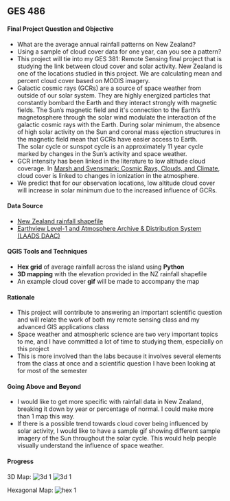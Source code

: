 ## GES 486

#### Final Project Question and Objective
- What are the average annual rainfall patterns on New Zealand?
- Using a sample of cloud cover data for one year, can you see a pattern?
- This project will tie into my GES 381: Remote Sensing final project that is studying the link between cloud cover and
solar activity. New Zealand is one of the locations studied in this project. We are calculating mean and percent cloud cover
based on MODIS imagery.
- Galactic cosmic rays (GCRs) are a source of space weather from outside of our solar system. 
They are highly energized particles that constantly bombard the Earth and they interact strongly with magnetic fields. 
The Sun’s magnetic field and it's connection to the Earth’s magnetosphere through the solar wind modulate the interaction 
of the galactic cosmic rays with the Earth. During solar minimum, the absence of high solar activity on the Sun and 
coronal mass ejection structures in the magnetic field mean that GCRs have easier access to Earth.  
The solar cycle or sunspot cycle is an approximately 11 year cycle marked by changes in the Sun’s activity and space weather.
- GCR intensity has been linked in the literature to low altitude cloud coverage. 
In [Marsh and Svensmark: Cosmic Rays, Clouds, and Climate](https://link.springer.com/content/pdf/10.1023%2FA%3A1026723423896.pdf), 
cloud cover is linked to changes in ionization in the atmosphere.
- We predict that for our observation locations, low altitude cloud cover will increase in solar minimum due to the 
increased influence of GCRs.

#### Data Source
- [New Zealand rainfall shapefile](https://koordinates.com/layer/305-nz-rainfall/)
- [Earthview Level-1 and Atmosphere Archive & Distribution System (LAADS DAAC)](https://ladsweb.modaps.eosdis.nasa.gov/)

#### QGIS Tools and Techniques
- **Hex grid** of average rainfall across the island using **Python**
- **3D mapping** with the elevation provided in the NZ rainfall shapefile
- An example cloud cover **gif** will be made to accompany the map

#### Rationale
- This project will contribute to answering an important scientific question and will relate the work of both my remote sensing
class and my advanced GIS applications class
- Space weather and atmospheric science are two very important topics to me, and I have committed a lot of time to
studying them, especially on this project
- This is more involved than the labs because it involves several elements from the class at once and a scientific question
I have been looking at for most of the semester

#### Going Above and Beyond
- I would like to get more specific with rainfall data in New Zealand, breaking it down by year or percentage of normal.
I could make more than 1 map this way.
- If there is a possible trend towards cloud cover being influenced by solar activity, I would like to have a sample gif showing 
different sample imagery of the Sun throughout the solar cycle. This would help people visually understand the influence 
of space weather.

#### Progress
3D Map:
![3d 1](https://maryaro.github.io/final_project/3d_zoom_1.PNG "3d 1")
![3d 1](https://maryaro.github.io/final_project/3d_zoom_2.PNG "3d 2")

Hexagonal Map:
![hex 1](https://maryaro.github.io/final_project/nz_hex_1.JPG "hex 1")
